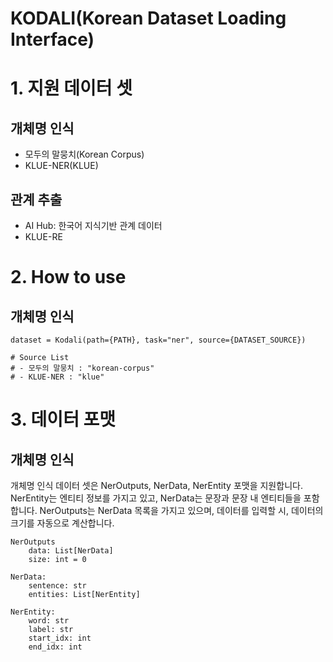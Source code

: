 # KODALI(Korean Dataset Loading Interface)

# 1. 지원 데이터 셋
## 개체명 인식
- 모두의 말뭉치(Korean Corpus)
- KLUE-NER(KLUE)

## 관계 추출
- AI Hub: 한국어 지식기반 관계 데이터
- KLUE-RE

# 2. How to use
## 개체명 인식
```
dataset = Kodali(path={PATH}, task="ner", source={DATASET_SOURCE})

# Source List
# - 모두의 말뭉치 : "korean-corpus"
# - KLUE-NER : "klue"
```
# 3. 데이터 포맷
## 개체명 인식
개체명 인식 데이터 셋은 NerOutputs, NerData, NerEntity 포맷을 지원합니다.<br/>
NerEntity는 엔티티 정보를 가지고 있고, NerData는 문장과 문장 내 엔티티들을 포함합니다. NerOutputs는 NerData 목록을 가지고 있으며, 데이터를 입력할 시, 데이터의 크기를 자동으로 계산합니다.

```
NerOutputs
    data: List[NerData]
    size: int = 0

NerData:
    sentence: str
    entities: List[NerEntity]

NerEntity:
    word: str
    label: str
    start_idx: int
    end_idx: int
```
